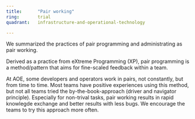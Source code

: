 ```yaml
---
title:      "Pair working"
ring:       trial
quadrant:   infrastructure-and-operational-technology

---
```

We summarized the practices of pair programming and administrating as pair working.

Derived as a practice from eXtreme Programming (XP), pair programming is a method/pattern that aims for fine-scaled feedback within a team.

At AOE, some developers and operators work in pairs, not constantly, but from time to time. Most teams have positive experiences using this method, but not all teams tried the by-the-book-approach (driver and navigator principle). Especially for non-trival tasks, pair working results in rapid knowlegde exchange and better results with less bugs. We encourage the teams to try this approach more often.
